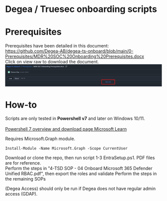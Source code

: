 # Degea / Truesec onboarding scripts
# Prerequisites
Prerequisites have been detailed in this document:
</br> https://github.com/Degea-AB/degea-ts-onboard/blob/main/0-Prerequisites/MDR%20SOC%20Onboarding%20Prerequisites.docx
</br> Click on view raw to download the document.
</br>
![alt text](https://github.com/Degea-AB/degea-ts-onboard/blob/main/Images/view_raw.png "Download DOCX file")

# How-to
Scripts are only tested in **Powershell v7** and later on Windows 10/11. <br><br>
[Powershell 7 overview and download page Microsoft Learn](https://learn.microsoft.com/en-us/powershell/scripting/install/installing-powershell?view=powershell-7.3)

Requires Microsoft.Graph module.
```
Install-Module -Name Microsoft.Graph -Scope CurrentUser
```

Download or clone the repo, then run script 1-3 EntraSetup.ps1. PDF files are for reference.<br>
Perform the steps in "4-TSD SOP - 04 Onboard Microsoft 365 Defender Unified RBAC.pdf", then export the roles and validate
Perform the steps in the remaining SOPs

(Degea Access) should only be run if Degea does not have regular admin access (GDAP).
